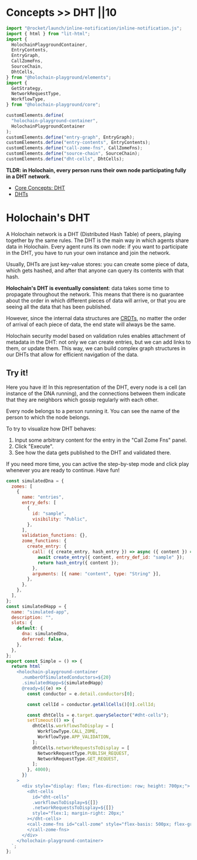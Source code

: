 # Concepts >> DHT ||10

```js script
import "@rocket/launch/inline-notification/inline-notification.js";
import { html } from "lit-html";
import {
  HolochainPlaygroundContainer,
  EntryContents,
  EntryGraph,
  CallZomeFns,
  SourceChain,
  DhtCells,
} from "@holochain-playground/elements";
import {
  GetStrategy,
  NetworkRequestType,
  WorkflowType,
} from "@holochain-playground/core";

customElements.define(
  "holochain-playground-container",
  HolochainPlaygroundContainer
);
customElements.define("entry-graph", EntryGraph);
customElements.define("entry-contents", EntryContents);
customElements.define("call-zome-fns", CallZomeFns);
customElements.define("source-chain", SourceChain);
customElements.define("dht-cells", DhtCells);
```

**TLDR: in Holochain, every person runs their own node participating fully in a DHT network**.

<inline-notification type="tip" title="Useful reads">
<ul>
<li><a href="https://developer.holochain.org/concepts/4_dht">Core Concepts: DHT</a></li>
<li><a href="https://en.wikipedia.org/wiki/Distributed_hash_table">DHTs</a></li>
</ul>
</inline-notification>

# Holochain's DHT

A Holochain network is a DHT (Distributed Hash Table) of peers, playing together by the same rules. The DHT is the main way in which agents share data in Holochain. Every agent runs its own node: if you want to participate in the DHT, you have to run your own instance and join the network.

Usually, DHTs are just key-value stores: you can create some piece of data, which gets hashed, and after that anyone can query its contents with that hash.

**Holochain's DHT is eventually consistent**: data takes some time to propagate throughout the network. This means that there is no guarantee about the order in which different pieces of data will arrive, or that you are seeing all the data that has been published.

However, since the internal data structures are [CRDTs](https://en.wikipedia.org/wiki/Conflict-free_replicated_data_type), no matter the order of arrival of each piece of data, the end state will always be the same.

Holochain security model based on validation rules enables attachment of metadata in the DHT: not only we can create entries, but we can add links to them, or update them. This way, we can build complex graph structures in our DHTs that allow for efficient navigation of the data.

## Try it!

Here you have it! In this representation of the DHT, every node is a cell (an instance of the DNA running), and the connections between them indicate that they are neighbors which gossip regularly with each other.

Every node belongs to a person running it. You can see the name of the person to which the node belongs.

To try to visualize how DHT behaves:

1. Input some arbitrary content for the entry in the "Call Zome Fns" panel.
2. Click "Execute".
3. See how the data gets published to the DHT and validated there.

If you need more time, you can active the step-by-step mode and click play whenever you are ready to continue. Have fun!

```js story
const simulatedDna = {
  zomes: [
    {
      name: "entries",
      entry_defs: [
        {
          id: "sample",
          visibility: "Public",
        },
      ],
      validation_functions: {},
      zome_functions: {
        create_entry: {
          call: ({ create_entry, hash_entry }) => async ({ content }) => {
            await create_entry({ content, entry_def_id: "sample" });
            return hash_entry({ content });
          },
          arguments: [{ name: "content", type: "String" }],
        },
      },
    },
  ],
};
const simulatedHapp = {
  name: "simulated-app",
  description: "",
  slots: {
    default: {
      dna: simulatedDna,
      deferred: false,
    },
  },
};
export const Simple = () => {
  return html`
    <holochain-playground-container
      .numberOfSimulatedConductors=${20}
      .simulatedHapp=${simulatedHapp}
      @ready=${(e) => {
        const conductor = e.detail.conductors[0];

        const cellId = conductor.getAllCells()[0].cellId;

        const dhtCells = e.target.querySelector("#dht-cells");
        setTimeout(() => {
          dhtCells.workflowsToDisplay = [
            WorkflowType.CALL_ZOME,
            WorkflowType.APP_VALIDATION,
          ];
          dhtCells.networkRequestsToDisplay = [
            NetworkRequestType.PUBLISH_REQUEST,
            NetworkRequestType.GET_REQUEST,
          ];
        }, 4000);
      }}
    >
      <div style="display: flex; flex-direction: row; height: 700px;">
        <dht-cells
          id="dht-cells"
          .workflowsToDisplay=${[]}
          .networkRequestsToDisplay=${[]}
          style="flex:1; margin-right: 20px;"
        ></dht-cells>
        <call-zome-fns id="call-zome" style="flex-basis: 500px; flex-grow: 0;">
        </call-zome-fns>
      </div>
    </holochain-playground-container>
  `;
};
```
